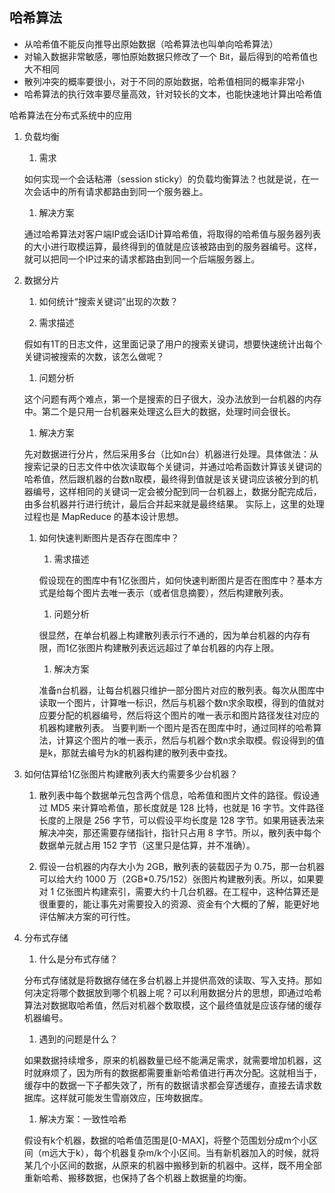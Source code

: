 ## 哈希算法

* 从哈希值不能反向推导出原始数据（哈希算法也叫单向哈希算法）
* 对输入数据非常敏感，哪怕原始数据只修改了一个 Bit，最后得到的哈希值也大不相同
* 散列冲突的概率要很小，对于不同的原始数据，哈希值相同的概率非常小
* 哈希算法的执行效率要尽量高效，针对较长的文本，也能快速地计算出哈希值

哈希算法在分布式系统中的应用

1. 负载均衡
    1. 需求

    如何实现一个会话粘滞（session sticky）的负载均衡算法？也就是说，在一次会话中的所有请求都路由到同一个服务器上。

    1. 解决方案

    通过哈希算法对客户端IP或会话ID计算哈希值，将取得的哈希值与服务器列表的大小进行取模运算，最终得到的值就是应该被路由到的服务器编号。这样，就可以把同一个IP过来的请求都路由到同一个后端服务器上。

2. 数据分片
    1. 如何统计“搜索关键词”出现的次数？

    1. 需求描述

    假如有1T的日志文件，这里面记录了用户的搜索关键词，想要快速统计出每个关键词被搜索的次数，该怎么做呢？

    1. 问题分析

    这个问题有两个难点，第一个是搜索的日子很大，没办法放到一台机器的内存中。第二个是只用一台机器来处理这么巨大的数据，处理时间会很长。

    1. 解决方案

    先对数据进行分片，然后采用多台（比如n台）机器进行处理。具体做法：从搜索记录的日志文件中依次读取每个关键词，并通过哈希函数计算该关键词的哈希值，然后跟机器的台数n取模，最终得到值就是该关键词应该被分到的机器编号，这样相同的关键词一定会被分配到同一台机器上，数据分配完成后，由多台机器并行进行统计，最后合并起来就是最终结果。
    实际上，这里的处理过程也是 MapReduce 的基本设计思想。

    1. 如何快速判断图片是否存在图库中？

        1. 需求描述

        假设现在的图库中有1亿张图片，如何快速判断图片是否在图库中？基本方式是给每个图片去唯一表示（或者信息摘要），然后构建散列表。

        1. 问题分析

        很显然，在单台机器上构建散列表示行不通的，因为单台机器的内存有限，而1亿张图片构建散列表远远超过了单台机器的内存上限。

        1. 解决方案

        准备n台机器，让每台机器只维护一部分图片对应的散列表。每次从图库中读取一个图片，计算唯一标识，然后与机器个数n求余取模，得到的值就对应要分配的机器编号，然后将这个图片的唯一表示和图片路径发往对应的机器构建散列表。
        当要判断一个图片是否在图库中时，通过同样的哈希算法，计算这个图片的唯一表示，然后与机器个数n求余取模。假设得到的值是k，那就去编号为k的机器构建的散列表中查找。

1. 如何估算给1亿张图片构建散列表大约需要多少台机器？
    1. 散列表中每个数据单元包含两个信息，哈希值和图片文件的路径。假设通过 MD5 来计算哈希值，那长度就是 128 比特，也就是 16 字节。文件路径长度的上限是 256 字节，可以假设平均长度是 128 字节。如果用链表法来解决冲突，那还需要存储指针，指针只占用 8 字节。所以，散列表中每个数据单元就占用 152 字节（这里只是估算，并不准确）。

    1. 假设一台机器的内存大小为 2GB，散列表的装载因子为 0.75，那一台机器可以给大约 1000 万（2GB*0.75/152）张图片构建散列表。所以，如果要对 1 亿张图片构建索引，需要大约十几台机器。在工程中，这种估算还是很重要的，能让事先对需要投入的资源、资金有个大概的了解，能更好地评估解决方案的可行性。

3. 分布式存储

    1. 什么是分布式存储？

    分布式存储就是将数据存储在多台机器上并提供高效的读取、写入支持。那如何决定将哪个数据放到哪个机器上呢？可以利用数据分片的思想，即通过哈希算法对数据取哈希值，然后对机器个数取模，这个最终值就是应该存储的缓存机器编号。

    1. 遇到的问题是什么？

    如果数据持续增多，原来的机器数量已经不能满足需求，就需要增加机器，这时就麻烦了，因为所有的数据都需要重新哈希值进行再次分配。这就相当于，缓存中的数据一下子都失效了，所有的数据请求都会穿透缓存，直接去请求数据库。这样就可能发生雪崩效应，压垮数据库。

    1. 解决方案：一致性哈希

    假设有k个机器，数据的哈希值范围是[0-MAX]，将整个范围划分成m个小区间（m远大于k），每个机器复杂m/k个小区间。当有新机器加入的时候，就将某几个小区间的数据，从原来的机器中搬移到新的机器中。这样，既不用全部重新哈希、搬移数据，也保持了各个机器上数据量的均衡。

